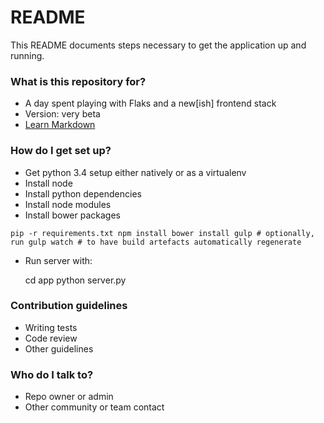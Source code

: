 # README #

This README documents steps necessary to get the application up and running.

### What is this repository for? ###

* A day spent playing with Flaks and a new[ish] frontend stack
* Version: very beta
* [Learn Markdown](https://bitbucket.org/tutorials/markdowndemo)

### How do I get set up? ###

* Get python 3.4 setup either natively or as a virtualenv
* Install node
* Install python dependencies
* Install node modules
* Install bower packages

`
    pip -r requirements.txt
    npm install
    bower install
    gulp
    # optionally, run
    gulp watch
    # to have build artefacts automatically regenerate
`

* Run server with:

    cd app
    python server.py

### Contribution guidelines ###

* Writing tests
* Code review
* Other guidelines

### Who do I talk to? ###

* Repo owner or admin
* Other community or team contact